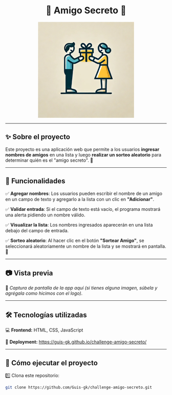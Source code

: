 <h1 align="center">🎁 Amigo Secreto 🎁</h1>

<p align="center">
  <img src="https://raw.githubusercontent.com/Guis-gk/challenge-amigo-secreto/main/logo_amigo_secreto.png" alt="Amigo secreto" width="300">
</p>

---

## ✨ Sobre el proyecto  
Este proyecto es una aplicación web que permite a los usuarios **ingresar nombres de amigos** en una lista y luego **realizar un sorteo aleatorio** para determinar quién es el "amigo secreto". 🎉  

---

## 🚀 Funcionalidades  

✅ **Agregar nombres**: Los usuarios pueden escribir el nombre de un amigo en un campo de texto y agregarlo a la lista con un clic en **"Adicionar"**.  

✅ **Validar entrada**: Si el campo de texto está vacío, el programa mostrará una alerta pidiendo un nombre válido.  

✅ **Visualizar la lista**: Los nombres ingresados aparecerán en una lista debajo del campo de entrada.  

✅ **Sorteo aleatorio**: Al hacer clic en el botón **"Sortear Amigo"**, se seleccionará aleatoriamente un nombre de la lista y se mostrará en pantalla. 🎲  

---

## 📷 Vista previa  
🔹 *Captura de pantalla de la app aquí (si tienes alguna imagen, súbela y agrégala como hicimos con el logo).*  

---

## 🛠️ Tecnologías utilizadas  
💻 **Frontend:** HTML, CSS, JavaScript  

🚀 **Deployment:** https://guis-gk.github.io/challenge-amigo-secreto/

---

## 📌 Cómo ejecutar el proyecto  

1️⃣ Clona este repositorio:  
```bash
git clone https://github.com/Guis-gk/challenge-amigo-secreto.git

